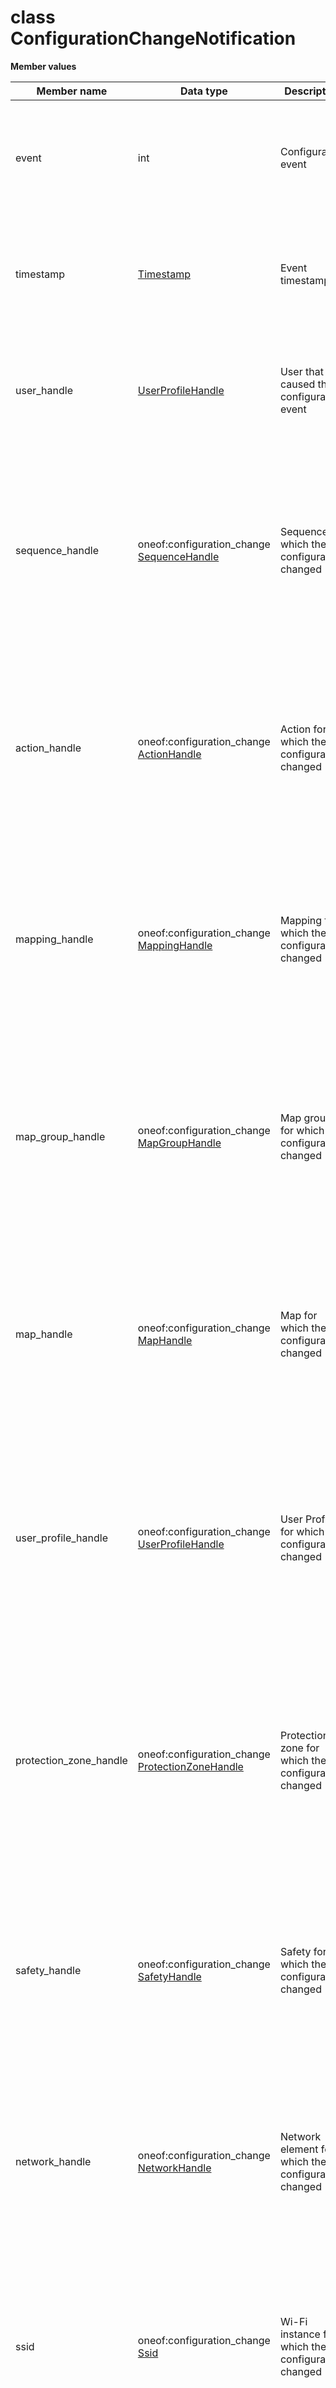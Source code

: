 # class ConfigurationChangeNotification

 **Member values** 

|Member name|Data type|Description|Usage|
|-----------|---------|-----------|-----|
|event|int|Configuration event|You can manipulate the field event as if it were a regular field. To clear the value of event and reset it to the default value for its type, you call the ClearField\(\) method of the Message interface.|
|timestamp| [Timestamp](../Common/Timestamp.md#)|Event timestamp|To set timestamp, you simply assign a value directly to a field within timestamp. You can also use the parent message's HasField\(\) method to check if a message type field value has been set.|
|user\_handle| [UserProfileHandle](../Common/UserProfileHandle.md#)|User that caused the configuration event|To set user\_handle, you simply assign a value directly to a field within user\_handle. You can also use the parent message's HasField\(\) method to check if a message type field value has been set.|
|sequence\_handle|oneof:configuration\_change [SequenceHandle](SequenceHandle.md#)|Sequence for which the configuration changed|You can manipulate the field sequence\_handle as if it were a regular field. To clear the value of sequence\_handle and reset it to the default value for its type, you call the ClearField\(\) method of the Message interface. The message class also has a WhichOneof method that lets you find out which field \(if any\) in the oneof has been set.|
|action\_handle|oneof:configuration\_change [ActionHandle](ActionHandle.md#)|Action for which the configuration changed|You can manipulate the field action\_handle as if it were a regular field. To clear the value of action\_handle and reset it to the default value for its type, you call the ClearField\(\) method of the Message interface. The message class also has a WhichOneof method that lets you find out which field \(if any\) in the oneof has been set.|
|mapping\_handle|oneof:configuration\_change [MappingHandle](MappingHandle.md#)|Mapping for which the configuration changed|You can manipulate the field mapping\_handle as if it were a regular field. To clear the value of mapping\_handle and reset it to the default value for its type, you call the ClearField\(\) method of the Message interface. The message class also has a WhichOneof method that lets you find out which field \(if any\) in the oneof has been set.|
|map\_group\_handle|oneof:configuration\_change [MapGroupHandle](MapGroupHandle.md#)|Map group for which the configuration changed|You can manipulate the field map\_group\_handle as if it were a regular field. To clear the value of map\_group\_handle and reset it to the default value for its type, you call the ClearField\(\) method of the Message interface. The message class also has a WhichOneof method that lets you find out which field \(if any\) in the oneof has been set.|
|map\_handle|oneof:configuration\_change [MapHandle](MapHandle.md#)|Map for which the configuration changed|You can manipulate the field map\_handle as if it were a regular field. To clear the value of map\_handle and reset it to the default value for its type, you call the ClearField\(\) method of the Message interface. The message class also has a WhichOneof method that lets you find out which field \(if any\) in the oneof has been set.|
|user\_profile\_handle|oneof:configuration\_change [UserProfileHandle](../Common/UserProfileHandle.md#)|User Profile for which the configuration changed|You can manipulate the field user\_profile\_handle as if it were a regular field. To clear the value of user\_profile\_handle and reset it to the default value for its type, you call the ClearField\(\) method of the Message interface. The message class also has a WhichOneof method that lets you find out which field \(if any\) in the oneof has been set.|
|protection\_zone\_handle|oneof:configuration\_change [ProtectionZoneHandle](ProtectionZoneHandle.md#)|Protection zone for which the configuration changed|You can manipulate the field protection\_zone\_handle as if it were a regular field. To clear the value of protection\_zone\_handle and reset it to the default value for its type, you call the ClearField\(\) method of the Message interface. The message class also has a WhichOneof method that lets you find out which field \(if any\) in the oneof has been set.|
|safety\_handle|oneof:configuration\_change [SafetyHandle](../Common/SafetyHandle.md#)|Safety for which the configuration changed|You can manipulate the field safety\_handle as if it were a regular field. To clear the value of safety\_handle and reset it to the default value for its type, you call the ClearField\(\) method of the Message interface. The message class also has a WhichOneof method that lets you find out which field \(if any\) in the oneof has been set.|
|network\_handle|oneof:configuration\_change [NetworkHandle](NetworkHandle.md#)|Network element for which the configuration changed|You can manipulate the field network\_handle as if it were a regular field. To clear the value of network\_handle and reset it to the default value for its type, you call the ClearField\(\) method of the Message interface. The message class also has a WhichOneof method that lets you find out which field \(if any\) in the oneof has been set.|
|ssid|oneof:configuration\_change [Ssid](Ssid.md#)|Wi-Fi instance for which the configuration changed|You can manipulate the field ssid as if it were a regular field. To clear the value of ssid and reset it to the default value for its type, you call the ClearField\(\) method of the Message interface. The message class also has a WhichOneof method that lets you find out which field \(if any\) in the oneof has been set.|
|controller\_handle|oneof:configuration\_change [ControllerHandle](ControllerHandle.md#)|Controller instance for which the configuration changed|You can manipulate the field controller\_handle as if it were a regular field. To clear the value of controller\_handle and reset it to the default value for its type, you call the ClearField\(\) method of the Message interface. The message class also has a WhichOneof method that lets you find out which field \(if any\) in the oneof has been set.|
|connection| [Connection](../Common/Connection.md#)|Connection that caused the configuration event|To set connection, you simply assign a value directly to a field within connection. You can also use the parent message's HasField\(\) method to check if a message type field value has been set.|

**Parent topic:** [Base \(Python\)](../../summary_pages/Base.md)


